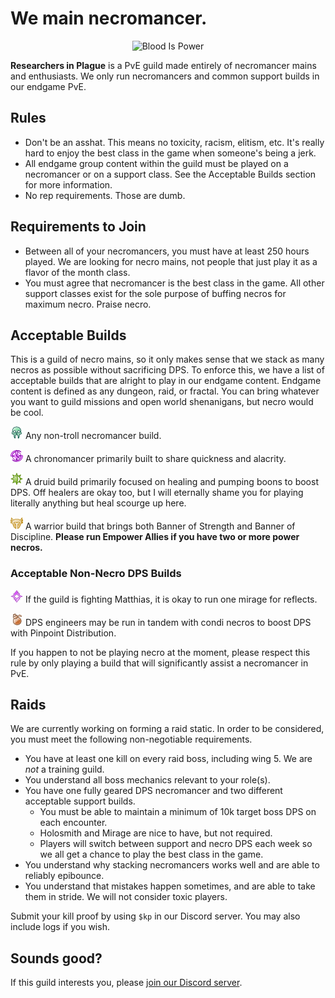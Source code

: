 # We main necromancer.

<p align="center">
  <img src="https://raw.githubusercontent.com/slothplaysnecro/slothplaysnecro.github.io/master/images/Blood_Is_Power.png" alt="Blood Is Power"/>
</p>

**Researchers in Plague** is a PvE guild made entirely of necromancer mains and enthusiasts. We only run necromancers and common support builds in our endgame PvE.

## Rules

* Don't be an asshat. This means no toxicity, racism, elitism, etc. It's really hard to enjoy the best class in the game when someone's being a jerk.
* All endgame group content within the guild must be played on a necromancer or on a support class. See the Acceptable Builds section for more information.
* No rep requirements. Those are dumb.

## Requirements to Join

* Between all of your necromancers, you must have at least 250 hours played. We are looking for necro mains, not people that just play it as a flavor of the month class.
* You must agree that necromancer is the best class in the game. All other support classes exist for the sole purpose of buffing necros for maximum necro. Praise necro.

## Acceptable Builds

This is a guild of necro mains, so it only makes sense that we stack as many necros as possible without sacrificing DPS. To enforce this, we have a list of acceptable builds that are alright to play in our endgame content.
Endgame content is defined as any dungeon, raid, or fractal. You can bring whatever you want to guild missions and open world shenanigans, but necro would be cool.

![necro](/images/necro.png) Any non-troll necromancer build.

![chrono](/images/chrono.png) A chronomancer primarily built to share quickness and alacrity.

![druid](/images/druid.png) A druid build primarily focused on healing and pumping boons to boost DPS. Off healers are okay too, but I will eternally shame you for playing literally anything but heal scourge up here.

![warrior](/images/warrior.png) A warrior build that brings both Banner of Strength and Banner of Discipline. **Please run Empower Allies if you have two or more power necros.**

### Acceptable Non-Necro DPS Builds

![mirage](/images/mirage.png) If the guild is fighting Matthias, it is okay to run one mirage for reflects.

![engi](/images/engi.png) DPS engineers may be run in tandem with condi necros to boost DPS with Pinpoint Distribution.

If you happen to not be playing necro at the moment, please respect this rule by only playing a build that will significantly assist a necromancer in PvE.

## Raids

We are currently working on forming a raid static. In order to be considered, you must meet the following non-negotiable requirements.

* You have at least one kill on every raid boss, including wing 5. We are *not* a training guild.
* You understand all boss mechanics relevant to your role(s).
* You have one fully geared DPS necromancer and two different acceptable support builds.
    * You must be able to maintain a minimum of 10k target boss DPS on each encounter.
    * Holosmith and Mirage are nice to have, but not required.
    * Players will switch between support and necro DPS each week so we all get a chance to play the best class in the game.
* You understand why stacking necromancers works well and are able to reliably epibounce.
* You understand that mistakes happen sometimes, and are able to take them in stride. We will not consider toxic players.

Submit your kill proof by using `$kp` in our Discord server. You may also include logs if you wish.

## Sounds good?

If this guild interests you, please [join our Discord server](http://tiny.cc/GW2RIP).
